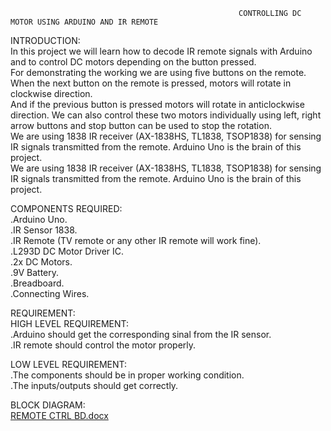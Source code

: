                                                        CONTROLLING DC MOTOR USING ARDUINO AND IR REMOTE
INTRODUCTION:<br>
In this project we will learn how to decode IR remote signals with Arduino and to control DC motors depending on the button pressed.<br>For demonstrating the working we are using five buttons on the remote. When the next button on the remote is pressed, motors will rotate in clockwise direction.<br>
 And if the previous button is pressed motors will rotate in anticlockwise direction. We can also control these two motors individually using left, right arrow buttons and stop button can be used to stop the rotation.<br>
 We are using 1838 IR receiver (AX-1838HS, TL1838, TSOP1838)  for sensing IR signals transmitted from the remote. Arduino Uno is the brain of this project.<br>
 We are using 1838 IR receiver (AX-1838HS, TL1838, TSOP1838)  for sensing IR signals transmitted from the remote. Arduino Uno is the brain of this project.<br>
 
 COMPONENTS REQUIRED:<br>
.Arduino Uno.<br>
.IR Sensor 1838.<br>
.IR Remote (TV remote or any other IR remote will work fine).<br>
.L293D DC Motor Driver IC.<br>
.2x DC Motors.<br>
.9V Battery.<br>
.Breadboard.<br>
.Connecting Wires.<br>

REQUIREMENT:<br>
HIGH LEVEL REQUIREMENT:<br>
.Arduino should get the corresponding sinal from the IR sensor.<br>
.IR remote should control the motor properly.<br>

LOW LEVEL REQUIREMENT:<br>
.The components should be in proper working condition.<br>
.The inputs/outputs should get correctly.<br> 


BLOCK DIAGRAM:<br>
[REMOTE CTRL BD.docx](https://github.com/Varuns2001/M2-EMBSys/files/8146018/REMOTE.CTRL.BD.docx)
